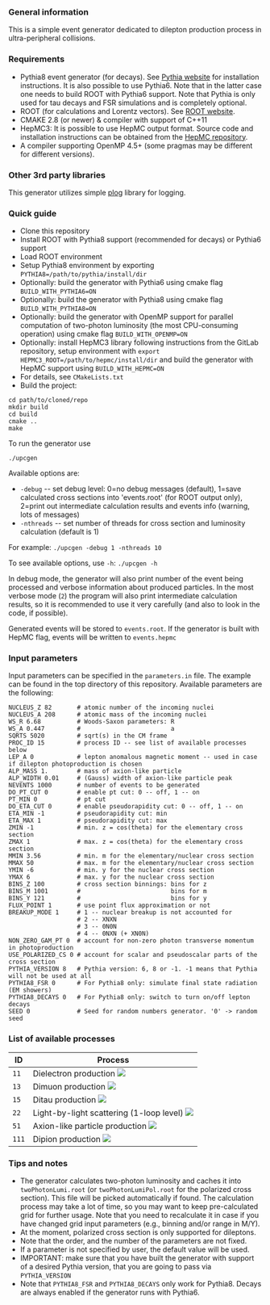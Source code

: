 ### General information

This is a simple event generator dedicated to dilepton production process in ultra-peripheral collisions.

### Requirements

* Pythia8 event generator (for decays). See [Pythia website](https://pythia.org/) for installation instructions. It is
also possible to use Pythia6. Note that in the latter case one needs to build ROOT with Pythia6 support. Note that Pythia is
only used for tau decays and FSR simulations and is completely optional.
* ROOT (for calculations and Lorentz vectors). See [ROOT website](https://root.cern.ch/).
* CMAKE 2.8 (or newer) & compiler with support of C++11
* HepMC3: It is possible to use HepMC output format. Source code and installation instructions 
can be obtained from the [HepMC repository](https://gitlab.cern.ch/hepmc/HepMC3).
* A compiler supporting OpenMP 4.5+ (some pragmas may be different for different versions).

### Other 3rd party libraries

This generator utilizes simple [plog](https://github.com/SergiusTheBest/plog) library for logging.

### Quick guide

* Clone this repository
* Install ROOT with Pythia8 support (recommended for decays) or Pythia6 support
* Load ROOT environment
* Setup Pythia8 environment by exporting `PYTHIA8=/path/to/pythia/install/dir`
* Optionally: build the generator with Pythia6 using cmake flag `BUILD_WITH_PYTHIA6=ON`
* Optionally: build the generator with Pythia8 using cmake flag `BUILD_WITH_PYTHIA8=ON`
* Optionally: build the generator with OpenMP support for parallel computation of two-photon luminosity
  (the most CPU-consuming operation) using cmake flag `BUILD_WITH_OPENMP=ON`
* Optionally: install HepMC3 library following instructions from the GitLab repository,
setup environment with `export HEPMC3_ROOT=/path/to/hepmc/install/dir` and build the generator 
with HepMC support using `BUILD_WITH_HEPMC=ON`
* For details, see `CMakeLists.txt`
* Build the project:
```shell
cd path/to/cloned/repo
mkdir build
cd build
cmake ..
make
```

To run the generator use

```shell
./upcgen
```

Available options are:
* `-debug`    -- set debug level: 0=no debug messages (default),
                                  1=save calculated cross sections into 'events.root' (for ROOT output only),
                                  2=print out intermediate calculation results and events info (warning, lots of messages)
* `-nthreads` -- set number of threads for cross section and luminosity calculation (default is 1)

For example: `./upcgen -debug 1 -nthreads 10`

To see available options, use `-h`: `./upcgen -h`

In debug mode, the generator will also print number of the event being
processed and verbose information about produced particles. In the most verbose mode (`2`) the program will also print
intermediate calculation results, so it is recommended to use it very carefully (and also to look in the code, if
possible).

Generated events will be stored to `events.root`. If the generator is built with HepMC flag,
events will be written to `events.hepmc`

### Input parameters

Input parameters can be specified in the `parameters.in` file. The example can be found in the top directory of this
repository. Available parameters are the following:

```
NUCLEUS_Z 82       # atomic number of the incoming nuclei
NUCLEUS_A 208      # atomic mass of the incoming nuclei
WS_R 6.68          # Woods-Saxon parameters: R
WS_A 0.447         #                         a
SQRTS 5020         # sqrt(s) in the CM frame
PROC_ID 15         # process ID -- see list of available processes below
LEP_A 0            # lepton anomalous magnetic moment -- used in case if dilepton photoproduction is chosen
ALP_MASS 1.        # mass of axion-like particle
ALP_WIDTH 0.01     # (Gauss) width of axion-like particle peak
NEVENTS 1000       # number of events to be generated
DO_PT_CUT 0        # enable pt cut: 0 -- off, 1 -- on
PT_MIN 0           # pt cut
DO_ETA_CUT 0       # enable pseudorapidity cut: 0 -- off, 1 -- on
ETA_MIN -1         # pseudorapidity cut: min
ETA_MAX 1          # pseudorapidity cut: max
ZMIN -1            # min. z = cos(theta) for the elementary cross section
ZMAX 1             # max. z = cos(theta) for the elementary cross section
MMIN 3.56          # min. m for the elementary/nuclear cross section
MMAX 50            # max. m for the elementary/nuclear cross section
YMIN -6            # min. y for the nuclear cross section
YMAX 6             # max. y for the nuclear cross section
BINS_Z 100         # cross section binnings: bins for z
BINS_M 1001        #                         bins for m
BINS_Y 121         #                         bins for y
FLUX_POINT 1       # use point flux approximation or not
BREAKUP_MODE 1     # 1 -- nuclear breakup is not accounted for
                   # 2 -- XNXN
                   # 3 -- 0N0N
                   # 4 -- 0NXN (+ XN0N)
NON_ZERO_GAM_PT 0  # account for non-zero photon transverse momentum in photoproduction
USE_POLARIZED_CS 0 # account for scalar and pseudoscalar parts of the cross section
PYTHIA_VERSION 8   # Pythia version: 6, 8 or -1. -1 means that Pythia will not be used at all
PYTHIA8_FSR 0      # For Pythia8 only: simulate final state radiation (EM showers)
PYTHIA8_DECAYS 0   # For Pythia8 only: switch to turn on/off lepton decays
SEED 0             # Seed for random numbers generator. '0' -> random seed
```

### List of available processes

| ID | Process |
|----|---------|
|`11`| Dielectron production ![](https://latex.codecogs.com/svg.image?\gamma\gamma&space;\to&space;e^{&plus;}e^{-}) |
|`13`| Dimuon production ![](https://latex.codecogs.com/svg.image?\gamma\gamma&space;\to&space;\mu^{&plus;}\mu^{-}) |
|`15`| Ditau production ![](https://latex.codecogs.com/svg.image?\gamma\gamma&space;\to&space;\tau^{&plus;}\tau^{-}) |
|`22`| Light-by-light scattering (1-loop level) ![](https://latex.codecogs.com/svg.image?\gamma\gamma&space;\to&space;\gamma\gamma) |
|`51`| Axion-like particle production ![](https://latex.codecogs.com/svg.image?\gamma\gamma&space;\to&space;a&space;\to&space;\gamma\gamma) |
|`111`| Dipion production ![](https://latex.codecogs.com/svg.image?\gamma\gamma&space;\to&space;\pi^{0}\pi^{0}) |

### Tips and notes

* The generator calculates two-photon luminosity and caches it into `twoPhotonLumi.root` (or `twoPhotonLumiPol.root`
for the polarized cross section). This file will be picked automatically if found. The calculation process 
may take a lot of time, so you may want to keep pre-calculated grid for further usage. Note that you need to 
recalculate it in case if you have changed grid input parameters (e.g., binning and/or range in M/Y).
* At the moment, polarized cross section is only supported for dileptons. 
* Note that the order, and the number of the parameters are not fixed.
* If a parameter is not specified by user, the default value will be used.
* IMPORTANT: make sure that you have built the generator with support of a desired Pythia version,
  that you are going to pass via `PYTHIA_VERSION`
* Note that `PYTHIA8_FSR` and `PYTHIA8_DECAYS` only work for Pythia8. Decays are always enabled if
  the generator runs with Pythia6.
